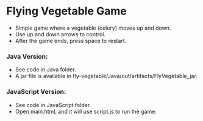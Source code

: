 # Flying Vegetable Game
* Simple game where a vegetable (celery) moves up and down.
* Use up and down arrows to control.
* After the game ends, press space to restart.

### Java Version:
* See code in Java folder.
* A jar file is available in fly-vegetable/Java/out/artifacts/FlyVegetable_jar.

### JavaScript Version:
* See code in JavaScript folder.
* Open main.html, and it will use script.js to run the game.
